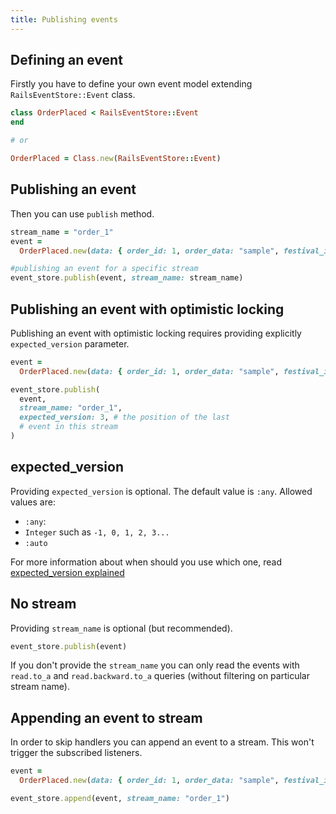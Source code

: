 ```yaml
---
title: Publishing events
---
```


## Defining an event

Firstly you have to define your own event model extending `RailsEventStore::Event` class.

```ruby
class OrderPlaced < RailsEventStore::Event
end

# or

OrderPlaced = Class.new(RailsEventStore::Event)
```

## Publishing an event

Then you can use `publish` method.

```ruby
stream_name = "order_1"
event =
  OrderPlaced.new(data: { order_id: 1, order_data: "sample", festival_id: "b2d506fd-409d-4ec7-b02f-c6d2295c7edd" })

#publishing an event for a specific stream
event_store.publish(event, stream_name: stream_name)
```

## Publishing an event with optimistic locking

Publishing an event with optimistic locking requires providing explicitly `expected_version` parameter.

```ruby
event =
  OrderPlaced.new(data: { order_id: 1, order_data: "sample", festival_id: "b2d506fd-409d-4ec7-b02f-c6d2295c7edd" })

event_store.publish(
  event,
  stream_name: "order_1",
  expected_version: 3, # the position of the last
  # event in this stream
)
```

## expected_version

Providing `expected_version` is optional. The default value is `:any`.
Allowed values are:

- `:any`:
- `Integer` such as `-1, 0, 1, 2, 3...`
- `:auto`

For more information about when should you use which one, read [expected_version explained](./expected-version)

## No stream

Providing `stream_name` is optional (but recommended).

```ruby
event_store.publish(event)
```

If you don't provide the `stream_name` you can only read the events with `read.to_a` and `read.backward.to_a` queries (without filtering on particular stream name).

## Appending an event to stream

In order to skip handlers you can append an event to a stream. This won't trigger the subscribed listeners.

```ruby
event =
  OrderPlaced.new(data: { order_id: 1, order_data: "sample", festival_id: "b2d506fd-409d-4ec7-b02f-c6d2295c7edd" })

event_store.append(event, stream_name: "order_1")
```
